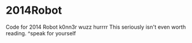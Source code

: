 2014Robot
=========

Code for 2014 Robot
k0nn3r wuzz hurrrr
This seriously isn't even worth reading.
^speak for yourself
